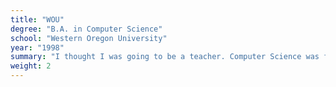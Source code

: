 ```yaml
---
title: "WOU"
degree: "B.A. in Computer Science"
school: "Western Oregon University"
year: "1998"
summary: "I thought I was going to be a teacher. Computer Science was fun so I changed majors. [WOU](http.www.wou.edu/cs/) has a pretty awesome Computer Science program that really prepared me for my career."
weight: 2
---
```

